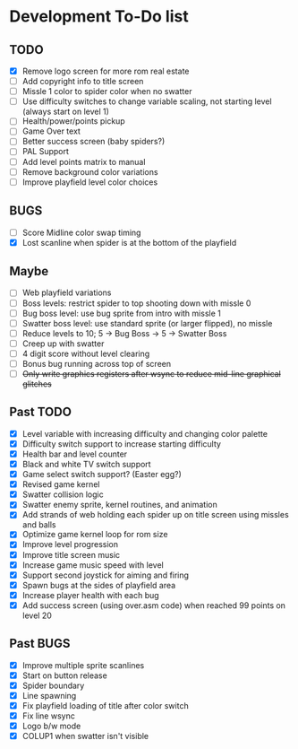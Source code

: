 # Development To-Do list

## TODO
- [x] Remove logo screen for more rom real estate
- [ ] Add copyright info to title screen
- [ ] Missle 1 color to spider color when no swatter
- [ ] Use difficulty switches to change variable scaling, not starting level (always start on level 1)
- [ ] Health/power/points pickup
- [ ] Game Over text
- [ ] Better success screen (baby spiders?)
- [ ] PAL Support
- [ ] Add level points matrix to manual
- [ ] Remove background color variations
- [ ] Improve playfield level color choices

## BUGS
- [ ] Score Midline color swap timing
- [x] Lost scanline when spider is at the bottom of the playfield

## Maybe
- [ ] Web playfield variations
- [ ] Boss levels: restrict spider to top shooting down with missle 0
- [ ] Bug boss level: use bug sprite from intro with missle 1
- [ ] Swatter boss level: use standard sprite (or larger flipped), no missle
- [ ] Reduce levels to 10; 5 -> Bug Boss -> 5 -> Swatter Boss
- [ ] Creep up with swatter
- [ ] 4 digit score without level clearing
- [ ] Bonus bug running across top of screen
- [ ] ~~Only write graphics registers after wsync to reduce mid-line graphical glitches~~

## Past TODO

- [x] Level variable with increasing difficulty and changing color palette
- [x] Difficulty switch support to increase starting difficulty
- [x] Health bar and level counter
- [x] Black and white TV switch support
- [x] Game select switch support? (Easter egg?)
- [x] Revised game kernel
- [x] Swatter collision logic
- [x] Swatter enemy sprite, kernel routines, and animation
- [x] Add strands of web holding each spider up on title screen using missles and balls
- [x] Optimize game kernel loop for rom size
- [x] Improve level progression
- [x] Improve title screen music
- [x] Increase game music speed with level
- [x] Support second joystick for aiming and firing
- [x] Spawn bugs at the sides of playfield area
- [x] Increase player health with each bug
- [x] Add success screen (using over.asm code) when reached 99 points on level 20

## Past BUGS

- [x] Improve multiple sprite scanlines
- [x] Start on button release
- [x] Spider boundary
- [x] Line spawning
- [x] Fix playfield loading of title after color switch
- [x] Fix line wsync
- [x] Logo b/w mode
- [x] COLUP1 when swatter isn't visible
